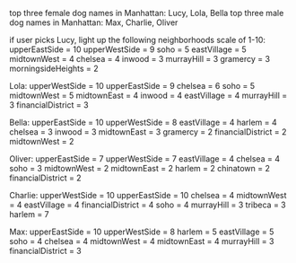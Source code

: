top three female dog names in Manhattan: Lucy, Lola, Bella
top three male dog names in Manhattan: Max, Charlie, Oliver

if user picks Lucy, light up the following neighborhoods scale of 1-10:
upperEastSide = 10
upperWestSide = 9
soho = 5
eastVillage = 5
midtownWest = 4
chelsea = 4
inwood = 3
murrayHill = 3
gramercy = 3
morningsideHeights = 2

Lola:
upperWestSide = 10
upperEastSide = 9
chelsea = 6
soho = 5
midtownWest = 5
midtownEast = 4
inwood = 4
eastVillage = 4
murrayHill = 3
financialDistrict = 3

Bella:
upperEastSide = 10
upperWestSide = 8
eastVillage = 4
harlem = 4
chelsea = 3
inwood = 3
midtownEast = 3
gramercy = 2
financialDistrict = 2
midtownWest = 2

Oliver:
upperEastSide = 7
upperWestSide = 7
eastVillage = 4
chelsea = 4
soho = 3
midtownWest = 2
midtownEast = 2
harlem = 2
chinatown = 2
financialDistrict = 2

Charlie:
upperWestSide = 10
upperEastSide = 10
chelsea = 4
midtownWest = 4
eastVillage = 4
financialDistrict = 4
soho = 4
murrayHill = 3
tribeca = 3
harlem = 7

Max:
upperEastSide = 10
upperWestSide = 8
harlem = 5
eastVillage = 5
soho = 4
chelsea = 4
midtownWest = 4
midtownEast = 4
murrayHill = 3
financialDistrict = 3




